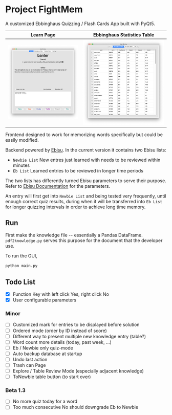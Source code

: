 # Project FightMem
A customized Ebbinghaus Quizzing / Flash Cards App built with PyQt5.

Learn Page            |  Ebbinghaus Statistics Table
:-------------------------:|:-------------------------:
![](screenshots/main.png)  |  ![](screenshots/table.png)

Frontend designed to work for memorizing words specifically but could be easily modified.

Backend powered by [Ebisu](https://github.com/fasiha/ebisu "Ebisu"). In the current version it contains two Ebisu lists:
- `Newbie List` New entres just learned with needs to be reviewed within minutes
- `Eb List` Learned entries to be reviewed in longer time periods

The two lists has differently turned Ebisu parameters to serve their purpose. Refer to [Ebisu Documentation](https://github.com/fasiha/ebisu#choice-of-initial-model-parameters "Ebisu Documentation") for the parameters. 

An entry will first get into `Newbie List` and being tested very frequently, until enough correct quiz results, during when it will be transferred into `Eb List` for longer quizzing intervals in order to achieve long time memory.

## Run
First make the knowledge file -- essentially a Pandas DataFrame. `pdf2knowledge.py` serves this purpose for the document that the developer use.

To run the GUI,
```python
python main.py
```

## Todo List
- [x] Function Key with left click Yes, right click No
- [x] User configurable parameters

### Minor
- [ ] Customized mark for entries to be displayed before solution
- [ ] Ordered mode (order by ID instead of score)
- [ ] Different way to present multiple new knowledge entry (table?)
- [ ] Word count more details (today, past week, ...)
- [ ] Eb / Newbie only quiz-mode
- [ ] Auto backup database at startup
- [ ] Undo last action
- [ ] Trash can Page
- [ ] Explore / Table Review Mode (especially adjacent knowledge)
- [ ] ToNewbie table button (to start over)

### Beta 1.3
- [ ] No more quiz today for a word
- [ ] Too much consecutive No should downgrade Eb to Newbie